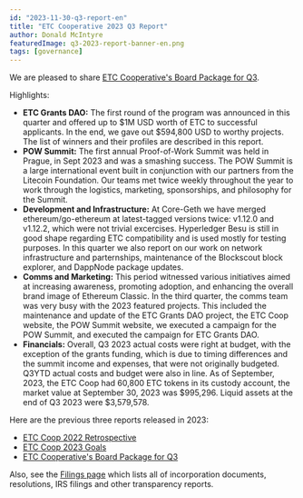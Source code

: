 ```yaml
---
id: "2023-11-30-q3-report-en"
title: "ETC Cooperative 2023 Q3 Report"
author: Donald McIntyre
featuredImage: q3-2023-report-banner-en.png
tags: [governance]
---
```


We are pleased to share [ETC Cooperative's Board Package for Q3](https://etccooperative.org/etc-cooperative-q3-2023-en.pdf).

Highlights:

 - **ETC Grants DAO:** The first round of the program was announced in this quarter and offered up to $1M USD worth of ETC to successful applicants. In the end, we gave out $594,800 USD to worthy projects. The list of winners and their profiles are described in this report.
 - **POW Summit:** The first annual Proof-of-Work Summit was held in Prague, in Sept 2023 and was a smashing success.  The POW Summit is a large international event built in conjunction with our partners from the Litecoin Foundation. Our teams met twice weekly throughout the year to work through the logistics, marketing, sponsorships, and philosophy for the Summit.
 - **Development and Infrastructure:** At Core-Geth we have merged ethereum/go-ethereum at latest-tagged versions twice: v1.12.0 and v1.12.2, which were not trivial excercises. Hyperledger Besu is still in good shape regarding ETC compatibility and is used mostly for testing purposes. In this quarter we also report on our work on network infrastructure and parternships, maintenance of the Blockscout block explorer, and DappNode package updates. 
 - **Comms and Marketing:** This period witnessed various initiatives aimed at increasing awareness, promoting adoption, and enhancing the overall brand image of Ethereum Classic. In the third quarter, the comms team was very busy with the 2023 featured projects. This included the maintenance and update of the ETC Grants DAO project, the ETC Coop website, the POW Summit website, we executed a campaign for the POW Summit, and executed the campaign for ETC Grants DAO.
 - **Financials:** Overall, Q3 2023 actual costs were right at budget, with the exception of the grants funding, which is due to timing differences and the summit income and expenses, that were not originally budgeted. Q3YTD actual costs and budget were also in line. As of September, 2023, the ETC Coop had 60,800 ETC tokens in its custody account, the market value at September 30, 2023 was $995,296. Liquid assets at the end of Q3 2023 were $3,579,578. 

Here are the previous three reports released in 2023:

- [ETC Coop 2022 Retrospective](./2023-05-18-the-etc-cooperative-2022-retrospective-report-en)
- [ETC Coop 2023 Goals](./2023-05-19-the-etc-cooperative-goals-budget-and-AGM-reports-2023-en)
- [ETC Cooperative's Board Package for Q3](https://etccooperative.org/etc-cooperative-q3-2023-en.pdf)

Also, see the [Filings page](/filings) which lists all of incorporation documents, resolutions, IRS filings and other transparency reports.
